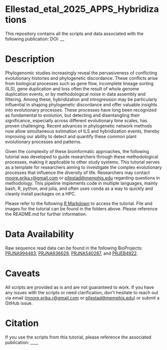# Ellestad_etal_2025_APPS_Hybridizations
This repository contains all the scripts and data associated with the following publication: DOI: __


# Description
Phylogenomic studies increasingly reveal the pervasiveness of conflicting evolutionary histories and phylogenetic discordance. These conflicts arise from biological processes such as gene flow, incomplete lineage sorting (ILS), gene duplication and loss often the result of whole genome duplication events, or by methodological noise in data assembly and filtering. Among these, hybridization and introgression may be particularly influential in shaping phylogenetic discordance and offer valuable insights into evolutionary processes. These processes have long been recognized as fundamental to evolution, but detecting and disentangling their significance, especially across different evolutionary time scales, has proven challenging. Recent advances in phylogenetic network methods now allow simultaneous estimation of ILS and hybridization events, thereby improving our ability to detect and quantify these common plant evolutionary processes and patterns. 

Given the complexity of these bioinformatic approaches, the following tutorial was developed to guide researchers through these methodological processes, making it applicable to other study systems. This tutorial serves as a template for researchers aiming to investigate the complex evolutionary processes that influence the diversity of life. Researchers may contact moore.erika.r@gmail.com or pllestad@memphis.edu regarding questions in methodology. This pipeline implements code in multiple languages, mainly bash, R, python, and julia, and often uses conda as a way to quickly and cleanly install packages on a HPC.

Please refer to the following [R Markdown](https://erika-r-moore.github.io/Ellestad_etal_2025_APPS_Hybridizations/) to access the tutorial. File and images for the tutorial can be found in the folders above. Please reference the README.md for further information.



# Data Availability
Raw sequence read data can be found in the following BioProjects: [PRJNA994483](https://www.ncbi.nlm.nih.gov/bioproject/PRJNA994483), [PRJNA636629](https://www.ncbi.nlm.nih.gov/bioproject/?term=PRJNA636629), [PRJNA540287](https://www.ncbi.nlm.nih.gov/bioproject/?term=PRJNA540287), and [PRJEB4922](https://www.ncbi.nlm.nih.gov/bioproject/?term=PRJEB4922).


# Caveats
All scripts are provided as is and are not guaranteed to work. If you have any issues with the scripts or need clarification, don't hesitate to reach out via email (moore.erika.r@gmail.com or pllestad@memphis.edu) or submit a GitHub issue.


# Citation
If you use the scripts from this tutorial, please reference the associated publication: ____
